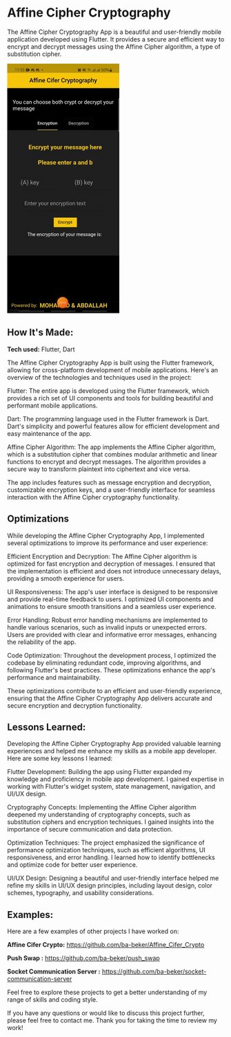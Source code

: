 # Affine Cipher Cryptography
The Affine Cipher Cryptography App is a beautiful and user-friendly mobile application developed using Flutter. It provides a secure and efficient way to encrypt and decrypt messages using the Affine Cipher algorithm, a type of substitution cipher.


![alt tag](./screenshot.gif)

## How It's Made:

**Tech used:** Flutter, Dart

The Affine Cipher Cryptography App is built using the Flutter framework, allowing for cross-platform development of mobile applications. Here's an overview of the technologies and techniques used in the project:

Flutter: The entire app is developed using the Flutter framework, which provides a rich set of UI components and tools for building beautiful and performant mobile applications.

Dart: The programming language used in the Flutter framework is Dart. Dart's simplicity and powerful features allow for efficient development and easy maintenance of the app.

Affine Cipher Algorithm: The app implements the Affine Cipher algorithm, which is a substitution cipher that combines modular arithmetic and linear functions to encrypt and decrypt messages. The algorithm provides a secure way to transform plaintext into ciphertext and vice versa.

The app includes features such as message encryption and decryption, customizable encryption keys, and a user-friendly interface for seamless interaction with the Affine Cipher cryptography functionality.

## Optimizations

While developing the Affine Cipher Cryptography App, I implemented several optimizations to improve its performance and user experience:

Efficient Encryption and Decryption: The Affine Cipher algorithm is optimized for fast encryption and decryption of messages. I ensured that the implementation is efficient and does not introduce unnecessary delays, providing a smooth experience for users.

UI Responsiveness: The app's user interface is designed to be responsive and provide real-time feedback to users. I optimized UI components and animations to ensure smooth transitions and a seamless user experience.

Error Handling: Robust error handling mechanisms are implemented to handle various scenarios, such as invalid inputs or unexpected errors. Users are provided with clear and informative error messages, enhancing the reliability of the app.

Code Optimization: Throughout the development process, I optimized the codebase by eliminating redundant code, improving algorithms, and following Flutter's best practices. These optimizations enhance the app's performance and maintainability.

These optimizations contribute to an efficient and user-friendly experience, ensuring that the Affine Cipher Cryptography App delivers accurate and secure encryption and decryption functionality.

## Lessons Learned:

Developing the Affine Cipher Cryptography App provided valuable learning experiences and helped me enhance my skills as a mobile app developer. Here are some key lessons I learned:

Flutter Development: Building the app using Flutter expanded my knowledge and proficiency in mobile app development. I gained expertise in working with Flutter's widget system, state management, navigation, and UI/UX design.

Cryptography Concepts: Implementing the Affine Cipher algorithm deepened my understanding of cryptography concepts, such as substitution ciphers and encryption techniques. I gained insights into the importance of secure communication and data protection.

Optimization Techniques: The project emphasized the significance of performance optimization techniques, such as efficient algorithms, UI responsiveness, and error handling. I learned how to identify bottlenecks and optimize code for better user experience.

UI/UX Design: Designing a beautiful and user-friendly interface helped me refine my skills in UI/UX design principles, including layout design, color schemes, typography, and usability considerations.

## Examples:
Here are a few examples of other projects I have worked on:

**Affine Cifer Crypto:** https://github.com/ba-beker/Affine_Cifer_Crypto

**Push Swap :** https://github.com/ba-beker/push_swap

**Socket Communication Server  :** https://github.com/ba-beker/socket-communication-server

Feel free to explore these projects to get a better understanding of my range of skills and coding style.

If you have any questions or would like to discuss this project further, please feel free to contact me. Thank you for taking the time to review my work!



